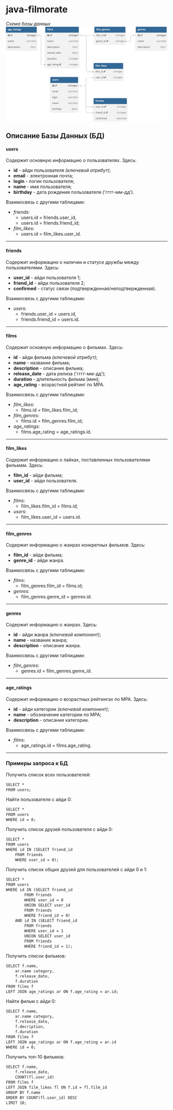 # java-filmorate
*Схема базы данных*
![Схема базы данных](src/main/resources/img/bd_scheme.svg)

## Описание Базы Данных (БД)
#### users
Содержит основную информацию о пользователях. Здесь:
* **id** - айди пользователя *(ключевой атрибут)*;
* **email** - электронная почта;
* **login** - логин пользователя;
* **name** - имя пользователя;
* **birthday** - дата рождения пользователя ('гггг-мм-дд').

Взаимосвязь с другими таблицами:
* *friends*:
  * users.id = friends.user_id,
  * users.id = friends.friend_id;
* *film_likes*:
  * users.id = film_likes.user_id.

---

#### friends
Содержит информацию о наличии и статусе дружбы между пользователями. Здесь:
* **user_id** - айди пользователя 1;
* **friend_id** - айди пользователя 2;
* **confirmed** - статус связи (подтвержденная/неподтвержденная).

Взаимосвязь с другими таблицами:
* *users*:
  * friends.user_id = users.id,
  * friends.friend_id = users.id.

---

#### films
Содержит основную информацию о фильмах. Здесь:
* **id** - айди фильма *(ключевой атрибут)*;
* **name** - название фильма;
* **description** - описание фильма;
* **release_date** - дата релиза ('гггг-мм-дд');
* **duration** - длительность фильма (мин);
* **age_rating** - возрастной рейтинг по МРА.

Взаимосвязь с другими таблицами:
* *film_likes*:
  * films.id = film_likes.film_id;
* *film_genres*:
  * films.id = film_genres.film_id;
* *age_ratings*:
  * films.age_rating = age_ratings.id.

---

#### film_likes
Содержит информацию о лайках, поставленных пользователями фильмам. Здесь:
* **film_id** - айди фильма;
* **user_id** - айди пользователя.

Взаимосвязь с другими таблицами:
* *films*:
  * film_likes.film_id = films.id;
* *users*:
  * film_likes.user_id = users.id.

---

#### film_genres
Содержит информацию о жанрах конкретных фильмов. Здесь:
* **film_id** - айди фильма;
* **genre_id** - айди жанра.

Взаимосвязь с другими таблицами:
* *films*:
  * film_genres.film_id = films.id;
* *genres*:
  * film_genres.genre_id = genres.id.

---

#### genres
Содержит информацию о жанрах. Здесь:
* **id** - айди жанра *(ключевой компонент)*;
* **name** - название жанра;
* **description** - описание жанра.

Взаимосвязь с другими таблицами:
* *film_genres*:
  * genres.id = film_genres.genre_id.

---

#### age_ratings
Содержит информацию о возрастных рейтингах по МРА. Здесь:
* **id** - айди категории *(ключевой компонент)*;
* **name** - обозначение категории по МРА;
* **description** - описание категории.

Взаимосвязь с другими таблицами:
* *films*:
  * age_ratings.id = films.age_rating.
---

### Примеры запроса к БД
Получить список всех пользователей:
```
SELECT *
FROM users;
```
Найти пользователя с айди 0:
```
SELECT *
FROM users
WHERE id = 0;
```
Получить список друзей пользователя с айди 0:
```
SELECT *
FROM users
WHERE id IN (SELECT friend_id
    FROM friends
    WHERE user_id = 0);
```
Получить список общих друзей для пользователей с айди 0 и 1:
```
SELECT *
FROM users
WHERE id IN (SELECT friend_id
        FROM friends
        WHERE user_id = 0
        UNION SELECT user_id
        FROM friends
        WHERE friend_id = 0)
    AND id IN (SELECT friend_id
        FROM friends
        WHERE user_id = 1
        UNION SELECT user_id
        FROM friends
        WHERE friend_id = 1);
```
Получить список фильмов:
```
SELECT f.name,
    ar.name category,
    f.release_date,
    f.duration
FROM films f
LEFT JOIN age_ratings ar ON f.age_rating = ar.id;
```
Найти фильм с айди 0:
```
SELECT f.name,
    ar.name category,
    f.release_date,
    f.decription,
    f.duration
FROM films f
LEFT JOIN age_ratings ar ON f.age_rating = ar.id
WHERE id = 0;
```
Получить топ-10 фильмов:
```
SELECT f.name,
    f.release_date,
    COUNT(fl.user_id)
FROM films f
LEFT JOIN film_likes fl ON f.id = fl.film_id
GROUP BY f.name
ORDER BY COUNT(fl.user_id) DESC
LIMIT 10;
```
